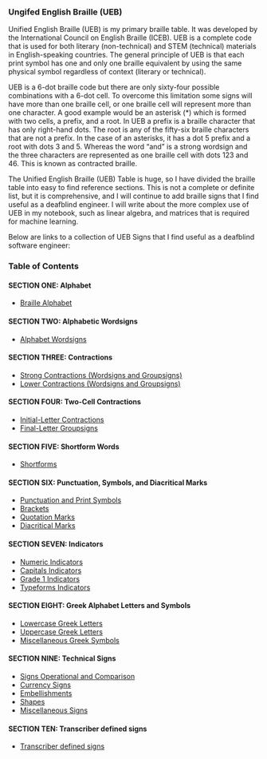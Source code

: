 ### Ungifed English Braille (UEB)

Unified English Braille (UEB) is my primary braille table. It was developed by the International Council on English Braille (ICEB). UEB is a complete code that is used for both literary (non-technical) and STEM (technical) materials in English-speaking countries. The general principle of UEB is that each print symbol has one and only one braille equivalent by using the same physical symbol regardless of context (literary or technical).

UEB is a 6-dot braille code but there are only sixty-four possible combinations with a 6-dot cell. To overcome this limitation some signs will have more than one braille cell, or one braille cell will represent more than one character. A good example would be an asterisk (*) which is formed with two cells, a prefix, and a root. In UEB a prefix is a braille character that has only right-hand dots. The root is any of the fifty-six braille characters that are not a prefix. In the case of an asterisks, it has a dot 5 prefix and a root with dots 3 and 5. Whereas the word “and” is a strong wordsign and the three characters are represented as one braille cell with dots 123 and 46. This is known as contracted braille.

The Unified English Braille (UEB) Table is huge, so I have divided the braille table into easy to find reference sections. This is not a complete or definite list, but it is comprehensive, and I will continue to add braille signs that I find useful as a deafblind engineer. I will write about the more complex use of UEB in my notebook, such as linear algebra, and matrices that is required for machine learning.

Below are links to a collection of UEB Signs that I find useful as a deafblind software engineer:

### Table of Contents

#### SECTION ONE: Alphabet
* [Braille Alphabet](https://github.com/DeafblindEngineer/unified-english-braille-table/blob/main/braille-alphabet.md)

#### SECTION TWO: Alphabetic Wordsigns
* [Alphabet Wordsigns](https://github.com/DeafblindEngineer/unified-english-braille-table/blob/main/alphabet-wordsigns.md)

#### SECTION THREE: Contractions
* [Strong Contractions (Wordsigns and Groupsigns)](https://github.com/DeafblindEngineer/unified-english-braille-table/blob/main/strong-contractions.md)
* [Lower Contractions (Wordsigns and Groupsigns)](https://github.com/DeafblindEngineer/unified-english-braille-table/blob/main/lower-contractions.md)

#### SECTION FOUR: Two-Cell Contractions
* [Initial-Letter Contractions](https://github.com/DeafblindEngineer/unified-english-braille-table/blob/main/initial-letter-contractions.md)
* [Final-Letter Groupsigns](https://github.com/DeafblindEngineer/unified-english-braille-table/blob/main/final-letter-groupsigns.md)

#### SECTION FIVE: Shortform Words
* [Shortforms](https://github.com/DeafblindEngineer/unified-english-braille-table/blob/main/shortforms.md)

#### SECTION SIX: Punctuation, Symbols, and Diacritical Marks
* [Punctuation and Print Symbols](https://github.com/DeafblindEngineer/unified-english-braille-table/blob/main/punctuation-and-print-symbols.md)
* [Brackets](https://github.com/DeafblindEngineer/unified-english-braille-table/blob/main/brackets.md)
* [Quotation Marks](https://github.com/DeafblindEngineer/unified-english-braille-table/blob/main/quotation-marks.md)
* [Diacritical Marks](https://github.com/DeafblindEngineer/unified-english-braille-table/blob/main/diacritical%20Marks.md)

#### SECTION SEVEN: Indicators
* [Numeric Indicators](https://github.com/DeafblindEngineer/unified-english-braille-table/blob/main/numeric-indicators.md)
* [Capitals Indicators](https://github.com/DeafblindEngineer/unified-english-braille-table/blob/main/capitals-indicators.md)
* [Grade 1 Indicators](https://github.com/DeafblindEngineer/unified-english-braille-table/blob/main/grade-1-indicators.md)
* [Typeforms Indicators](https://github.com/DeafblindEngineer/unified-english-braille-table/blob/main/typeforms-indicators.md)

#### SECTION EIGHT: Greek Alphabet Letters and Symbols
* [Lowercase Greek Letters](https://github.com/DeafblindEngineer/unified-english-braille-table/blob/main/lowercase-greek-letters.md)
* [Uppercase Greek Letters](https://github.com/DeafblindEngineer/unified-english-braille-table/blob/main/uppercase-greek-letters.md)
* [Miscellaneous Greek Symbols](https://github.com/DeafblindEngineer/unified-english-braille-table/blob/main/miscellaneous-greek-symbols.md)

#### SECTION NINE: Technical Signs
* [Signs Operational and Comparison](https://github.com/DeafblindEngineer/unified-english-braille-table/blob/main/signs-operational-and-comparison.md)
* [Currency Signs](https://github.com/DeafblindEngineer/unified-english-braille-table/blob/main/currency-signs.md)
* [Embellishments](https://github.com/DeafblindEngineer/unified-english-braille-table/blob/main/embellishments.md)
* [Shapes](https://github.com/DeafblindEngineer/unified-english-braille-table/blob/main/shapes.md)
* [Miscellaneous Signs](https://github.com/DeafblindEngineer/unified-english-braille-table/blob/main/miscellaneous-signs.md)

#### SECTION TEN: Transcriber defined signs
* [Transcriber defined signs](https://github.com/DeafblindEngineer/unified-english-braille-table/blob/main/transcriber-defined-signs.md)
